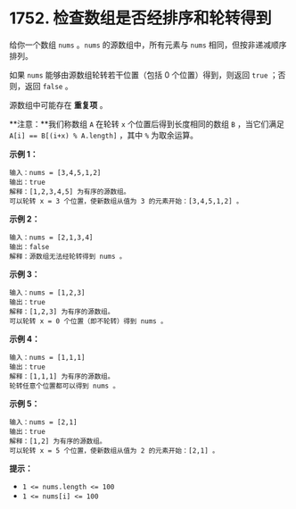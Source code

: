 # 1752. 检查数组是否经排序和轮转得到

给你一个数组 `nums` 。`nums` 的源数组中，所有元素与 `nums` 相同，但按非递减顺序排列。

如果 `nums` 能够由源数组轮转若干位置（包括 0 个位置）得到，则返回 `true` ；否则，返回 `false` 。

源数组中可能存在 **重复项** 。

**注意：**我们称数组 `A` 在轮转 `x` 个位置后得到长度相同的数组 `B` ，当它们满足 `A[i] == B[(i+x) % A.length]` ，其中 `%` 为取余运算。

**示例 1：**

```()
输入：nums = [3,4,5,1,2]
输出：true
解释：[1,2,3,4,5] 为有序的源数组。
可以轮转 x = 3 个位置，使新数组从值为 3 的元素开始：[3,4,5,1,2] 。
```

**示例 2：**

```()
输入：nums = [2,1,3,4]
输出：false
解释：源数组无法经轮转得到 nums 。
```

**示例 3：**

```()
输入：nums = [1,2,3]
输出：true
解释：[1,2,3] 为有序的源数组。
可以轮转 x = 0 个位置（即不轮转）得到 nums 。
```

**示例 4：**

```()
输入：nums = [1,1,1]
输出：true
解释：[1,1,1] 为有序的源数组。
轮转任意个位置都可以得到 nums 。
```

**示例 5：**

```()
输入：nums = [2,1]
输出：true
解释：[1,2] 为有序的源数组。
可以轮转 x = 5 个位置，使新数组从值为 2 的元素开始：[2,1] 。
```

**提示：**

- `1 <= nums.length <= 100`
- `1 <= nums[i] <= 100`
